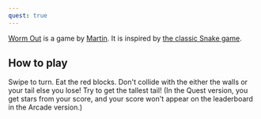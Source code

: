 ```yaml
---
quest: true
---
```


[Worm Out](https://play.fancade.com/5A6818207F21049E) is a game by [Martin](https://www.fancade.com/wiki/Martin%20Magni.md). It is inspired by [the classic Snake game](https://en.wikipedia.org/wiki/Snake_(video_game_genre)).

## How to play
Swipe to turn. Eat the red blocks. Don't collide with the either the walls or your tail else you lose! Try to get the tallest tail! (In the Quest version, you get stars from your score, and your score won't appear on the leaderboard in the Arcade version.)